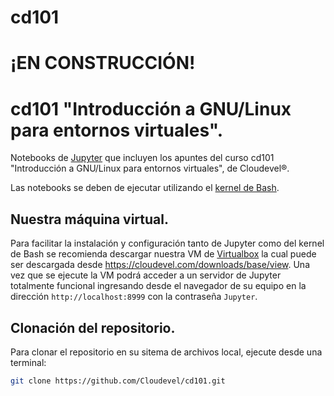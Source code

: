 # cd101
# ¡EN CONSTRUCCIÓN!

# cd101 "Introducción a GNU/Linux para entornos virtuales".

Notebooks de [Jupyter](https://jupyter.org) que incluyen los apuntes del curso cd101 "Introducción a GNU/Linux para entornos virtuales", de Cloudevel®. 

Las notebooks se deben de ejecutar utilizando el [kernel de Bash](https://github.com/takluyver/bash_kernel).

## Nuestra máquina virtual.

Para facilitar la instalación y configuración tanto de Jupyter como del kernel de Bash se recomienda descargar nuestra VM de [Virtualbox](https://virtualbox.org) la cual puede ser descargada desde https://cloudevel.com/downloads/base/view. Una vez que se ejecute la VM podrá acceder a un servidor de Jupyter totalmente funcional ingresando desde el navegador de su equipo en la dirección ```http://localhost:8999``` con la contraseña ```Jupyter```.

## Clonación del repositorio.

Para clonar el repositorio en su sitema de archivos local, ejecute desde una terminal:

``` bash
git clone https://github.com/Cloudevel/cd101.git
```
